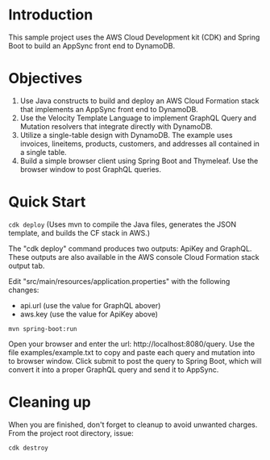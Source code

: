 # Introduction
This sample project uses the AWS Cloud Development kit (CDK) and Spring Boot to build an AppSync front end to DynamoDB.

# Objectives
1. Use Java constructs to build and deploy an AWS Cloud Formation stack that implements an AppSync front end to DynamoDB.
2. Use the Velocity Template Language to implement GraphQL Query and Mutation resolvers that integrate directly with DynamoDB.
3. Utilize a single-table design with DynamoDB. The example uses invoices, lineitems, products, customers, and addresses all contained in a single table.
4. Build a simple browser client using Spring Boot and Thymeleaf. Use the browser window to post GraphQL queries.

# Quick Start
`cdk deploy`  (Uses mvn to compile the Java files, generates the JSON template, and builds the CF stack in AWS.)

The "cdk deploy" command produces two outputs: ApiKey and GraphQL. These outputs are also available in the AWS console Cloud Formation stack output tab. 

Edit "src/main/resources/application.properties" with the following changes:
- api.url (use the value for GraphQL abover)
- aws.key (use the value for ApiKey above)

`mvn spring-boot:run`

Open your browser and enter the url: http://localhost:8080/query. Use the file examples/example.txt to copy and paste each query and mutation into to browser window.
Click submit to post the query to Spring Boot, which will convert it into a proper GraphQL query and send it to AppSync.

# Cleaning up
When you are finished, don't forget to cleanup to avoid unwanted charges. From the project root directory, issue:

`cdk destroy`
